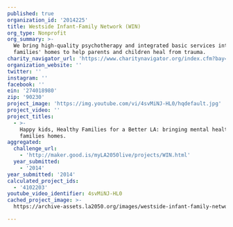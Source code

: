 ```yaml
---
published: true
organization_id: '2014225'
title: Westside Infant-Family Network (WIN)
org_type: Nonprofit
org_summary: >-
  We bring high-quality psychotherapy and integrated basic services into
  families' homes to help parents and children heal from trauma.
charity_navigator_url: 'https://www.charitynavigator.org/index.cfm?bay=search.profile&ein=274018980'
organization_website: ''
twitter: ''
instagram: ''
facebook: ''
ein: '274018980'
zip: '90230'
project_image: 'https://img.youtube.com/vi/4svMiNJ-HL0/hqdefault.jpg'
project_video: ''
project_titles:
  - >-
    Happy kids, Healthy Families for a Better LA: bringing mental health into
    families homes.
aggregated:
  challenge_url:
    - 'http://maker.good.is/myLA2050live/projects/WIN.html'
  year_submitted:
    - '2014'
year_submitted: '2014'
calculated_project_ids:
  - '4102203'
youtube_video_identifier: 4svMiNJ-HL0
cached_project_image: >-
  https://archive-assets.la2050.org/images/westside-infant-family-network-win/img.youtube.com/vi/4svMiNJ-HL0/hqdefault.jpg

---
```

